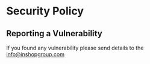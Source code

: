 # Security Policy

## Reporting a Vulnerability

If you found any vulnerability please send details to the info@inshopgroup.com
